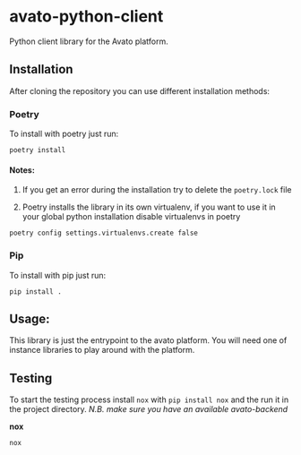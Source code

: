 # avato-python-client

Python client library for the Avato platform.

## Installation

After cloning the repository you can use different installation methods:

### Poetry

To install with poetry just run:
```
poetry install
```

#### Notes:

1. If you get an error during the installation try to delete the `poetry.lock` file

2. Poetry installs the library in its own virtualenv, if you want to use it in your
global python installation disable virtualenvs in poetry

```
poetry config settings.virtualenvs.create false
```

### Pip

To install with pip just run:

```
pip install .
```

## Usage:

This library is just the entrypoint to the avato platform. You will need one of 
instance libraries to play around with the platform.


## Testing

To start the testing process install `nox` with `pip install nox` and the run it
in the project directory. *N.B. make sure you have an available avato-backend*

**nox**
```
nox
```
